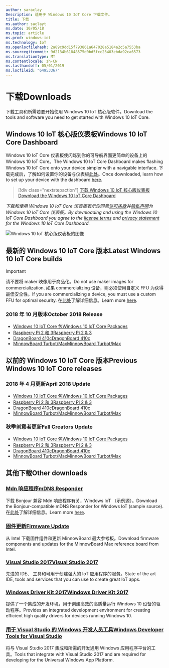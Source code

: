```yaml
---
author: saraclay
Description: 适用于 Windows 10 IoT Core 下载文件。
title: 下载
ms.author: saclayt
ms.date: 10/05/18
ms.topic: article
ms.prod: windows-iot
ms.technology: IoT
ms.openlocfilehash: 2a89c9dd15f793861a647028a5184a2c5a7553ba
ms.sourcegitcommit: 9d2134b61848575d0bd5fcc23403ebda92ca6573
ms.translationtype: MT
ms.contentlocale: zh-CN
ms.lasthandoff: 05/01/2019
ms.locfileid: "64953367"
---
```

# <a name="downloads"></a><span data-ttu-id="03488-103">下载</span><span class="sxs-lookup"><span data-stu-id="03488-103">Downloads</span></span>
<span data-ttu-id="03488-104">下载工具和所需若要开始使用 Windows 10 IoT 核心版软件。</span><span class="sxs-lookup"><span data-stu-id="03488-104">Download the tools and software you need to get started with Windows 10 IoT Core.</span></span>

## <a name="windows-10-iot-core-dashboard"></a><span data-ttu-id="03488-105">Windows 10 IoT 核心版仪表板</span><span class="sxs-lookup"><span data-stu-id="03488-105">Windows 10 IoT Core Dashboard</span></span>

<span data-ttu-id="03488-106">Windows 10 IoT Core 仪表板使闪烁到你的可导航界面更简单的设备上的 Windows 10 IoT Core。</span><span class="sxs-lookup"><span data-stu-id="03488-106">The Windows 10 IoT Core Dashboard makes flashing Windows 10 IoT Core onto your device simpler with a navigable interface.</span></span> <span data-ttu-id="03488-107">下载完成后，了解如何设置你的设备与仪表板[此处](https://docs.microsoft.com/en-gb/windows/iot-core/tutorials/quickstarter/devicesetup#using-the-iot-dashboard-raspberry-pi-minnowboard-nxp)。</span><span class="sxs-lookup"><span data-stu-id="03488-107">Once downloaded, learn how to set up your device with the dashboard [here](https://docs.microsoft.com/en-gb/windows/iot-core/tutorials/quickstarter/devicesetup#using-the-iot-dashboard-raspberry-pi-minnowboard-nxp).</span></span>

> [!div class="nextstepaction"]
> [<span data-ttu-id="03488-108">下载 Windows 10 IoT 核心版仪表板</span><span class="sxs-lookup"><span data-stu-id="03488-108">Download the Windows 10 IoT Core Dashboard</span></span>](http://go.microsoft.com/fwlink/?LinkID=708576)

<span data-ttu-id="03488-109">_下载和使用 Windows 10 IoT Core 仪表板表示你同意[许可条款](http://go.microsoft.com/fwlink/?LinkID=703960&clcid=0x4809)并[隐私声明](http://go.microsoft.com/fwlink/?LinkId=521839)为 Windows 10 IoT Core 仪表板。_</span><span class="sxs-lookup"><span data-stu-id="03488-109">_By downloading and using the Windows 10 IoT Core Dashboard you agree to the [license terms](http://go.microsoft.com/fwlink/?LinkID=703960&clcid=0x4809) and [privacy statement](http://go.microsoft.com/fwlink/?LinkId=521839) for the Windows 10 IoT Core Dashboard._</span></span>

![Windows 10 IoT 核心版仪表板的图像](media/IoTDashboard/DASHBOARD-800x450.jpg)

## <a name="latest-windows-10-iot-core-builds"></a><span data-ttu-id="03488-111">最新的 Windows 10 IoT Core 版本</span><span class="sxs-lookup"><span data-stu-id="03488-111">Latest Windows 10 IoT Core builds</span></span>

> [!IMPORTANT]
> <span data-ttu-id="03488-112">请不要将 maker 映像用于商品化。</span><span class="sxs-lookup"><span data-stu-id="03488-112">Do not use maker images for commercialization.</span></span> <span data-ttu-id="03488-113">如果 commercializing 设备，则必须使用自定义 FFU 为获得最佳安全性。</span><span class="sxs-lookup"><span data-stu-id="03488-113">If you are commercializing a device, you must use a custom FFU for optimal security.</span></span> <span data-ttu-id="03488-114">在[此处](https://docs.microsoft.com/en-us/windows-hardware/manufacture/iot/iot-core-manufacturing-guide)了解详细信息。</span><span class="sxs-lookup"><span data-stu-id="03488-114">Learn more [here](https://docs.microsoft.com/en-us/windows-hardware/manufacture/iot/iot-core-manufacturing-guide).</span></span>


### <a name="october-2018-release"></a><span data-ttu-id="03488-115">2018 年 10 月版本</span><span class="sxs-lookup"><span data-stu-id="03488-115">October 2018 Release</span></span>

* [<span data-ttu-id="03488-116">Windows 10 IoT Core 包</span><span class="sxs-lookup"><span data-stu-id="03488-116">Windows 10 IoT Core Packages</span></span>](https://www.microsoft.com/en-us/software-download/windows10IoTCore#!)
* [<span data-ttu-id="03488-117">Raspberry Pi 2 和 3</span><span class="sxs-lookup"><span data-stu-id="03488-117">Raspberry Pi 2 & 3</span></span>](https://go.microsoft.com/fwlink/?LinkId=846058)
* [<span data-ttu-id="03488-118">DragonBoard 410c</span><span class="sxs-lookup"><span data-stu-id="03488-118">DragonBoard 410c</span></span>](https://go.microsoft.com/fwlink/?LinkId=846059)
* [<span data-ttu-id="03488-119">MinnowBoard Turbot/Max</span><span class="sxs-lookup"><span data-stu-id="03488-119">MinnowBoard Turbot/Max</span></span>](https://go.microsoft.com/fwlink/?linkid=846057)


## <a name="previous-windows-10-iot-core-releases"></a><span data-ttu-id="03488-120">以前的 Windows 10 IoT Core 版本</span><span class="sxs-lookup"><span data-stu-id="03488-120">Previous Windows 10 IoT Core releases</span></span>

### <a name="april-2018-update"></a><span data-ttu-id="03488-121">2018 年 4 月更新</span><span class="sxs-lookup"><span data-stu-id="03488-121">April 2018 Update</span></span>

* [<span data-ttu-id="03488-122">Windows 10 IoT Core 包</span><span class="sxs-lookup"><span data-stu-id="03488-122">Windows 10 IoT Core Packages</span></span>](https://software-download.microsoft.com/download/pr/17134.1.180410-1804.rs4_release_amd64fre_IOTCORE_PACKAGES.iso)
* [<span data-ttu-id="03488-123">Raspberry Pi 2 和 3</span><span class="sxs-lookup"><span data-stu-id="03488-123">Raspberry Pi 2 & 3</span></span>](https://software-download.microsoft.com/download/pr/17134.1.180410-1804.rs4_release_amd64fre_IOTCORE_RPi.iso)
* [<span data-ttu-id="03488-124">DragonBoard 410c</span><span class="sxs-lookup"><span data-stu-id="03488-124">DragonBoard 410c</span></span>](https://software-download.microsoft.com/download/pr/17134.1.180410-1804.rs4_release_amd64fre_IOTCORE_QCDB410C.iso)
* [<span data-ttu-id="03488-125">MinnowBoard Turbot/Max</span><span class="sxs-lookup"><span data-stu-id="03488-125">MinnowBoard Turbot/Max</span></span>](https://software-download.microsoft.com/download/pr/17134.1.180410-1804.rs4_release_amd64fre_IOTCORE_MBM.iso)


### <a name="fall-creators-update"></a><span data-ttu-id="03488-126">秋季创意者更新</span><span class="sxs-lookup"><span data-stu-id="03488-126">Fall Creators Update</span></span>

* [<span data-ttu-id="03488-127">Windows 10 IoT Core 包</span><span class="sxs-lookup"><span data-stu-id="03488-127">Windows 10 IoT Core Packages</span></span>](https://software-download.microsoft.com/download/pr/16299.15.170928-1534.rs3_release_amd64fre_IOTCORE_PACKAGES.iso)
* [<span data-ttu-id="03488-128">Raspberry Pi 2 和 3</span><span class="sxs-lookup"><span data-stu-id="03488-128">Raspberry Pi 2 & 3</span></span>](http://download.microsoft.com/download/9/6/2/9629C69B-02B8-4A82-A4C8-860D6E880C66/16299.15.170928-1534.rs3_release_amd64fre_IOTCORE_RPi.iso)
* [<span data-ttu-id="03488-129">DragonBoard 410c</span><span class="sxs-lookup"><span data-stu-id="03488-129">DragonBoard 410c</span></span>](http://download.microsoft.com/download/1/0/C/10CAECC2-3B60-45BF-BF0D-D0BACF4072E5/16299.15.170928-1534.rs3_release_amd64fre_IOTCORE_QCDB410C.iso)
* [<span data-ttu-id="03488-130">MinnowBoard Turbot/Max</span><span class="sxs-lookup"><span data-stu-id="03488-130">MinnowBoard Turbot/Max</span></span>](http://download.microsoft.com/download/5/F/9/5F917B68-020E-4993-A972-F1A7038510CF/16299.15.170928-1534.rs3_release_amd64fre_IOTCORE_MBM.iso)


## <a name="other-downloads"></a><span data-ttu-id="03488-131">其他下载</span><span class="sxs-lookup"><span data-stu-id="03488-131">Other downloads</span></span>

### <a name="mdns-responderhttpsgomicrosoftcomfwlinklinkid2077676"></a>[<span data-ttu-id="03488-132">Mdn 响应程序</span><span class="sxs-lookup"><span data-stu-id="03488-132">mDNS Responder</span></span>](https://go.microsoft.com/fwlink/?linkid=2077676)
<span data-ttu-id="03488-133">下载 Bonjour 兼容 Mdn 响应程序有关，Windows IoT （示例源）。</span><span class="sxs-lookup"><span data-stu-id="03488-133">Download the Bonjour-compatible mDNS Responder for Windows IoT (sample source).</span></span> <span data-ttu-id="03488-134">在[此处](mDNS.md)了解详细信息。</span><span class="sxs-lookup"><span data-stu-id="03488-134">Learn more [here](mDNS.md).</span></span>

### <a name="firmware-updatehttpfirmwareintelcomprojectsminnowboard-max"></a>[<span data-ttu-id="03488-135">固件更新</span><span class="sxs-lookup"><span data-stu-id="03488-135">Firmware Update</span></span>](http://firmware.intel.com/projects/minnowboard-max)
<span data-ttu-id="03488-136">从 Intel 下载固件组件和更新 MinnowBoard 最大参考板。</span><span class="sxs-lookup"><span data-stu-id="03488-136">Download firmware components and updates for the MinnowBoard Max reference board from Intel.</span></span>

### <a name="visual-studio-2017httpswwwvisualstudiocomdownloads"></a>[<span data-ttu-id="03488-137">Visual Studio 2017</span><span class="sxs-lookup"><span data-stu-id="03488-137">Visual Studio 2017</span></span>](https://www.visualstudio.com/downloads/)
<span data-ttu-id="03488-138">先进的 IDE、 工具和可用于创建强大的 IoT 应用程序的服务。</span><span class="sxs-lookup"><span data-stu-id="03488-138">State of the art IDE, tools and services that you can use to create great IoT apps.</span></span>

### <a name="windows-driver-kit-2017httpsmsdnmicrosoftcomwindowshardwarehh852365aspx"></a>[<span data-ttu-id="03488-139">Windows Driver Kit 2017</span><span class="sxs-lookup"><span data-stu-id="03488-139">Windows Driver Kit 2017</span></span>](https://msdn.microsoft.com/windows/hardware/hh852365.aspx)
<span data-ttu-id="03488-140">提供了一个集成的开发环境，用于创建高效的高质量运行 Windows 10 设备的驱动程序。</span><span class="sxs-lookup"><span data-stu-id="03488-140">Provides an integrated development environment for creating efficient high quality drivers for devices running Windows 10.</span></span>

### <a name="windows-developer-tools-for-visual-studiohttpsdevwindowscomen-usdownloads"></a>[<span data-ttu-id="03488-141">用于 Visual Studio 的 Windows 开发人员工具</span><span class="sxs-lookup"><span data-stu-id="03488-141">Windows Developer Tools for Visual Studio</span></span>](https://dev.windows.com/en-us/downloads)
<span data-ttu-id="03488-142">将与 Visual Studio 2017 集成和所需的开发通用 Windows 应用程序平台的工具。</span><span class="sxs-lookup"><span data-stu-id="03488-142">Tools that integrate with Visual Studio 2017 and are required for developing for the Universal Windows App Platform.</span></span> 
